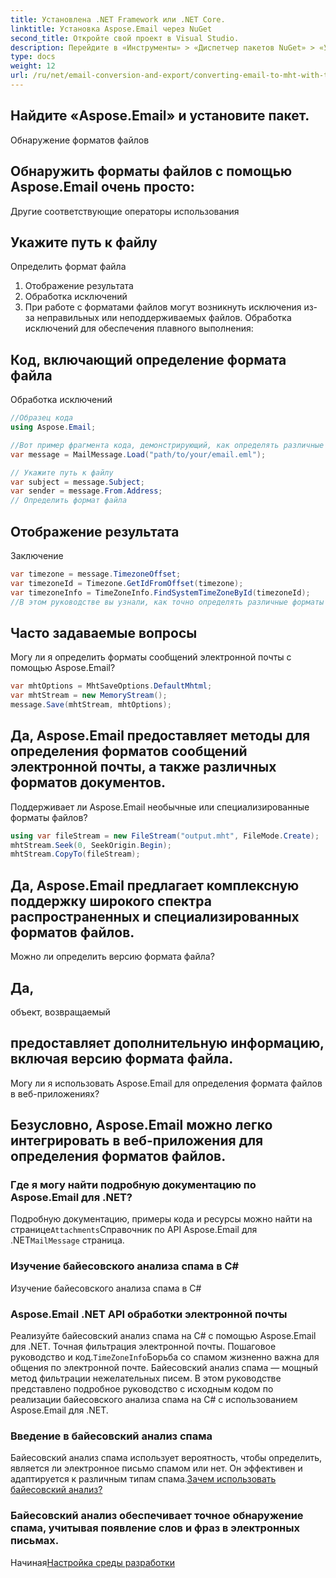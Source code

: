 ```yaml
---
title: Установлена .NET Framework или .NET Core.
linktitle: Установка Aspose.Email через NuGet
second_title: Откройте свой проект в Visual Studio.
description: Перейдите в «Инструменты» > «Диспетчер пакетов NuGet» > «Управление пакетами NuGet для решения».
type: docs
weight: 12
url: /ru/net/email-conversion-and-export/converting-email-to-mht-with-timezone-in-csharp/
---
```


## Найдите «Aspose.Email» и установите пакет.

Обнаружение форматов файлов

## Обнаружить форматы файлов с помощью Aspose.Email очень просто:

 Другие соответствующие операторы использования

##  Укажите путь к файлу

 Определить формат файла

1.  Отображение результата
2. Обработка исключений
3. При работе с форматами файлов могут возникнуть исключения из-за неправильных или неподдерживаемых файлов. Обработка исключений для обеспечения плавного выполнения:

##  Код, включающий определение формата файла

 Обработка исключений

```csharp
//Образец кода
using Aspose.Email;

//Вот пример фрагмента кода, демонстрирующий, как определять различные форматы файлов с помощью Aspose.Email для .NET:
var message = MailMessage.Load("path/to/your/email.eml");

// Укажите путь к файлу
var subject = message.Subject;
var sender = message.From.Address;
// Определить формат файла
```

##  Отображение результата

Заключение

```csharp
var timezone = message.TimezoneOffset;
var timezoneId = Timezone.GetIdFromOffset(timezone);
var timezoneInfo = TimeZoneInfo.FindSystemTimeZoneById(timezoneId);
//В этом руководстве вы узнали, как точно определять различные форматы файлов с помощью кода C# с помощью Aspose.Email для .NET. Эти знания дадут вам возможность принимать обоснованные решения при работе с различными типами файлов, улучшая процесс разработки.
```

## Часто задаваемые вопросы

Могу ли я определить форматы сообщений электронной почты с помощью Aspose.Email?

```csharp
var mhtOptions = MhtSaveOptions.DefaultMhtml;
var mhtStream = new MemoryStream();
message.Save(mhtStream, mhtOptions);
```

## Да, Aspose.Email предоставляет методы для определения форматов сообщений электронной почты, а также различных форматов документов.

Поддерживает ли Aspose.Email необычные или специализированные форматы файлов?

```csharp
using var fileStream = new FileStream("output.mht", FileMode.Create);
mhtStream.Seek(0, SeekOrigin.Begin);
mhtStream.CopyTo(fileStream);
```

## Да, Aspose.Email предлагает комплексную поддержку широкого спектра распространенных и специализированных форматов файлов.

Можно ли определить версию формата файла?

##  Да,

объект, возвращаемый

##  предоставляет дополнительную информацию, включая версию формата файла.

Могу ли я использовать Aspose.Email для определения формата файлов в веб-приложениях?

## Безусловно, Aspose.Email можно легко интегрировать в веб-приложения для определения форматов файлов.

### Где я могу найти подробную документацию по Aspose.Email для .NET?

 Подробную документацию, примеры кода и ресурсы можно найти на странице`Attachments`Справочник по API Aspose.Email для .NET`MailMessage` страница.

###  Изучение байесовского анализа спама в C#

 Изучение байесовского анализа спама в C#

###  Aspose.Email .NET API обработки электронной почты

 Реализуйте байесовский анализ спама на C# с помощью Aspose.Email для .NET. Точная фильтрация электронной почты. Пошаговое руководство и код.`TimeZoneInfo`Борьба со спамом жизненно важна для общения по электронной почте. Байесовский анализ спама — мощный метод фильтрации нежелательных писем. В этом руководстве представлено подробное руководство с исходным кодом по реализации байесовского анализа спама на C# с использованием Aspose.Email для .NET.

### Введение в байесовский анализ спама

Байесовский анализ спама использует вероятность, чтобы определить, является ли электронное письмо спамом или нет. Он эффективен и адаптируется к различным типам спама.[Зачем использовать байесовский анализ?](https://reference.aspose.com/email/net/)

### Байесовский анализ обеспечивает точное обнаружение спама, учитывая появление слов и фраз в электронных письмах.

Начиная[Настройка среды разработки](https://releases.aspose.com/email/net/)